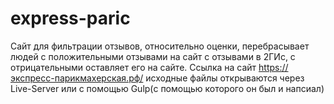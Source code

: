# express-paric
Сайт для фильтрации отзывов, относительно оценки, перебрасывает людей с положительными отзывами на сайт с отзывами в 2ГИс, с отрицательными оставляет его на сайте.
Ссылка на сайт https://экспресс-парикмахерская.рф/
исходные файлы открываются через Live-Server или с помощью Gulp(с помощью которого он был и напсиал)
